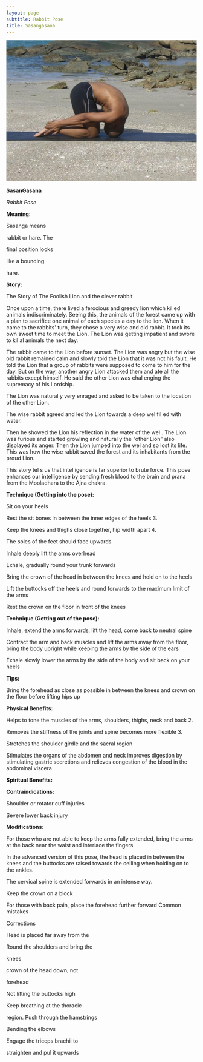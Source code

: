 ```yaml
---
layout: page
subtitle: Rabbit Pose
title: Sasangasana
---
```

  <p class="calibre1 text-center">
   <img class="calibre2" src="../../assets/img/index-66_3.jpg"/>
  </p>
  <p class="calibre1">
  </p>
  <p class="calibre1">
   <b class="calibre3">
    SasanGasana
   </b>
  </p>
  <p class="calibre1">
  </p>
  <p class="calibre1">
   <b class="calibre3">
   </b>
  </p>
  <p class="calibre1">
  </p>
  <p class="calibre1">
   <i class="calibre4">
    Rabbit Pose
   </i>
  </p>
  <p class="calibre1">
  </p>
  <p class="calibre1">
   <b class="calibre3">
   </b>
  </p>
  <p class="calibre1">
  </p>
  <p class="calibre1">
   <b class="calibre3">
    Meaning:
   </b>
  </p>
  <p class="calibre1">
  </p>
  <p class="calibre1">
   Sasanga means
  </p>
  <p class="calibre1">
   rabbit or hare. The
  </p>
  <p class="calibre1">
  </p>
  <p class="calibre1">
   final position looks
  </p>
  <p class="calibre1">
  </p>
  <p class="calibre1">
   like a bounding
  </p>
  <p class="calibre1">
  </p>
  <p class="calibre1">
   hare.
  </p>
  <p class="calibre1">
  </p>
  <p class="calibre1">
  </p>
  <p class="calibre1">
  </p>
  <p class="calibre1">
  </p>
  <p class="calibre1">
  </p>
  <p class="calibre1">
  </p>
  <p class="calibre1">
   <b class="calibre3">
    Story:
   </b>
  </p>
  <p class="calibre1">
  </p>
  <p class="calibre1">
   The Story of The Foolish Lion and the clever rabbit
  </p>
  <p class="calibre1">
  </p>
  <p class="calibre1">
   Once upon a time, there lived a ferocious and greedy lion which kil ed animals indiscriminately. Seeing this, the animals of the forest came up with a plan to sacrifice  one  animal  of  each  species  a  day  to  the  lion.  When  it  came  to  the rabbits' turn, they chose a very wise and old rabbit. It took its own sweet time to meet the Lion. The Lion was getting impatient and swore to kil  al  animals the next day.
  </p>
  <p class="calibre1">
  </p>
  <p class="calibre1">
   The rabbit came to the Lion before sunset. The Lion was angry but the wise old rabbit remained calm and slowly told the Lion that it was not his fault. He told the Lion that a group of rabbits were supposed to come to him for the day. But on the way, another angry Lion attacked them and ate all the rabbits except himself. He said the other Lion was chal enging the supremacy of his Lordship.
  </p>
  <p class="calibre1">
   The Lion was natural y very enraged and asked to be taken to the location of the other Lion.
  </p>
  <p class="calibre1">
  </p>
  <p class="calibre1">
   The wise rabbit agreed and led the Lion towards a deep wel  fil ed with water.
  </p>
  <p class="calibre1">
   Then he showed the Lion his reflection in the water of the wel . The Lion was furious and started growling and natural y the  “other Lion” also displayed its anger. Then the Lion jumped into the wel  and so lost its life. This was how the wise rabbit saved the forest and its inhabitants from the proud Lion.
  </p>
  <p class="calibre1">
  </p>
  <p class="calibre1">
  </p>
  <p class="calibre1">
   <a id="p67">
   </a>
  </p>
  <p class="calibre1">
  </p>
  <p class="calibre1">
   This story tel s us that intel igence is far superior to brute force. This pose enhances our intelligence by sending fresh blood to the brain and prana from the Mooladhara to the Ajna chakra.
  </p>
  <p class="calibre1">
   <b class="calibre3">
    Technique (Getting into the pose):
   </b>
  </p>
  <p class="calibre1">
   Sit on your heels
  </p>
  <p class="calibre1">
   Rest the sit bones in between the inner edges of the heels 3.
  </p>
  <p class="calibre1">
   Keep the knees and thighs close together, hip width apart 4.
  </p>
  <p class="calibre1">
   The soles of the feet should face upwards
  </p>
  <p class="calibre1">
   Inhale deeply lift the arms overhead
  </p>
  <p class="calibre1">
   Exhale, gradually round your trunk forwards
  </p>
  <p class="calibre1">
   Bring the crown of the head in between the knees and hold on to the heels
  </p>
  <p class="calibre1">
   Lift the buttocks off the heels and round forwards to the maximum limit of the arms
  </p>
  <p class="calibre1">
   Rest the crown on the floor in front of the knees
  </p>
  <p class="calibre1">
   <b class="calibre3">
   </b>
  </p>
  <p class="calibre1">
   <b class="calibre3">
    Technique (Getting out of the pose):
   </b>
  </p>
  <p class="calibre1">
   Inhale,  extend  the  arms  forwards,  lift  the  head,  come  back  to  neutral spine
  </p>
  <p class="calibre1">
   Contract  the  arm  and  back  muscles  and  lift  the  arms  away  from  the floor, bring the body upright while keeping the arms by the side of the ears
  </p>
  <p class="calibre1">
   Exhale  slowly  lower  the  arms  by  the  side  of  the  body  and  sit  back  on your heels
  </p>
  <p class="calibre1">
   <b class="calibre3">
   </b>
  </p>
  <p class="calibre1">
   <b class="calibre3">
    Tips:
   </b>
  </p>
  <p class="calibre1">
   Bring the forehead as close as possible in between the knees and crown on the floor before lifting hips up
  </p>
  <p class="calibre1">
   <b class="calibre3">
   </b>
  </p>
  <p class="calibre1">
   <b class="calibre3">
    Physical Benefits:
   </b>
  </p>
  <p class="calibre1">
   Helps to tone the muscles of the arms, shoulders, thighs, neck and back 2.
  </p>
  <p class="calibre1">
   Removes the stiffness of the joints and spine becomes more flexible 3.
  </p>
  <p class="calibre1">
   Stretches the shoulder girdle and the sacral region
  </p>
  <p class="calibre1">
   Stimulates the organs of the abdomen and neck improves digestion by stimulating gastric secretions and relieves congestion of the blood in the abdominal viscera
  </p>
  <p class="calibre1">
   <b class="calibre3">
   </b>
  </p>
  <p class="calibre1">
   <b class="calibre3">
   </b>
  </p>
  <p class="calibre1">
  </p>
  <p class="calibre1">
   <a id="p68">
   </a>
  </p>
  <p class="calibre1">
  </p>
  <p class="calibre1">
   <b class="calibre3">
    Spiritual Benefits:
   </b>
  </p>
  <p class="calibre1">
  </p>
  <p class="calibre1">
   <b class="calibre3">
    Contraindications:
   </b>
  </p>
  <p class="calibre1">
   Shoulder or rotator cuff injuries
  </p>
  <p class="calibre1">
   Severe lower back injury
  </p>
  <p class="calibre1">
  </p>
  <p class="calibre1">
   <b class="calibre3">
    Modifications:
   </b>
  </p>
  <p class="calibre1">
   For those who are not able to keep the arms fully extended, bring the arms at the back near the waist and interlace the fingers
  </p>
  <p class="calibre1">
  </p>
  <p class="calibre1">
   In the advanced version of this pose, the head is placed in between the knees and the buttocks are raised towards the ceiling when holding on to the ankles.
  </p>
  <p class="calibre1">
   The cervical spine is extended forwards in an intense way.
  </p>
  <p class="calibre1">
  </p>
  <p class="calibre1">
   Keep the crown on a block
  </p>
  <p class="calibre1">
  </p>
  <p class="calibre1">
   For those with back pain, place the forehead further forward Common mistakes
  </p>
  <p class="calibre1">
   Corrections
  </p>
  <p class="calibre1">
   Head is placed far away from the
  </p>
  <p class="calibre1">
   Round the shoulders and bring the
  </p>
  <p class="calibre1">
   knees
  </p>
  <p class="calibre1">
   crown of the head down, not
  </p>
  <p class="calibre1">
   forehead
  </p>
  <p class="calibre1">
   Not lifting the buttocks high
  </p>
  <p class="calibre1">
   Keep breathing at the thoracic
  </p>
  <p class="calibre1">
   region. Push through the hamstrings
  </p>
  <p class="calibre1">
   Bending the elbows
  </p>
  <p class="calibre1">
   Engage the triceps brachii to
  </p>
  <p class="calibre1">
   straighten and pul  it upwards
  </p>
  <p class="calibre1">
  </p>
  <p class="calibre1">
  </p>
  <p class="calibre1">
  </p>
  <p class="calibre1">
  </p>
  <p class="calibre1">
   <a id="p69">
   </a>
  </p>
  <p class="calibre1">
  </p>
  <p class="calibre1">
  </p>
  <p class="calibre1">
  </p>
  <p class="calibre1">
   <b class="calibre3">
   </b>
  </p>
  <p class="calibre1">
   <b class="calibre3">
   </b>
  </p>
